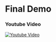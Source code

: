 # Final Demo

### Youtube Video
[![Youtube Video](http://img.youtube.com/vi/5oIk_IXUu0E/0.jpg)](https://youtu.be/5oIk_IXUu0E)
